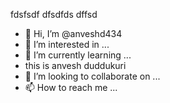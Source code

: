 fdsfsdf
dfsdfds
dffsd


- 👋 Hi, I’m @anveshd434
- 👀 I’m interested in ...
- 🌱 I’m currently learning ...
- this is anvesh duddukuri
- 💞️ I’m looking to collaborate on ...
- 📫 How to reach me ...

<!---
anveshd434/anveshd434 is a ✨ special ✨ repository because its `README.md` (this file) appears on your GitHub profile.
You can click the Preview link to take a look at your changes.
--->
